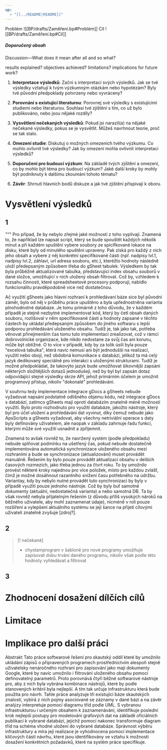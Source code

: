 ```yaml
---
up:
  - "[[../README|README]]"
---
```


Problém
 ![[BP/drafts/Zaměření.bp#Problém]]
Cíl
  ![[BP/drafts/Zaměření.bp#Cíl]]
##### Doporučený obsah
Discussion—What does it mean after all and so what?

results explained?
objectives achieved? 
limitations?
implications for future work?

1. **Interpretace výsledků**: Začni s interpretací svých výsledků. Jak se tvé výsledky vztahují k tvým výzkumným otázkám nebo hypotézám? Byly tvé původní předpoklady potvrzeny nebo vyvráceny?
    
2. **Porovnání s existující literaturou**: Porovnej své výsledky s existujícími studiemi nebo literaturou. Souhlasí tvé zjištění s tím, co už bylo publikováno, nebo jsou nějaké rozdíly?
    
3. **Vysvětlení nečekaných výsledků**: Pokud jsi narazil(a) na nějaké nečekané výsledky, pokus se je vysvětlit. Můžeš navrhnout teorie, proč se tak stalo.
    
4. **Omezení studie**: Diskutuj o možných omezeních tvého výzkumu. Co mohlo ovlivnit tvé výsledky? Jak by omezení mohla ovlivnit interpretaci výsledků?
    
5. **Doporučení pro budoucí výzkum**: Na základě tvých zjištění a omezení, co by mohlo být téma pro budoucí výzkum? Jaké další kroky by mohly být podniknuty k dalšímu zkoumání tohoto tématu?
    
6. **Závěr**: Shrnutí hlavních bodů diskuze a jak tvé zjištění přispívají k oboru.
# Vysvětlení výsledků
## 1

"""
Pro případ, že by nebylo zřejmé jaké možnosti z toho vyplívají. Znamená to, že například lze napsat script, který se bude spouštět každých několik minut a při každém spuštění vybere soubory ze spicifkované lokace na disku, které byly od minulého spuštění upraveny. Pak získá pro každý z nich jeho obsah a vybere z něj konkrétní specifikované části (npř. nadpisy lvl.1, nadpisy lvl.2, záhlaví, url adresa souboru, etc.), kteréžto hodnoty následně uloží předepsaným způsobem třeba do gSheet tabulek. Výsledkem by tak byla průběžně aktualizované tabulka, představující index obsahu souborů v dané složce, umožňující v nich uložený obsah filtrovat. Což by, vzhledem k rozsahu činností, které spreadsheetové procesory podporují, nabídlo funkcionalitu pravděpodobně více než dostatečnou.

Ač využití gSheets jako hlavní rozhraní k prohledávaní báze sice byl původní záměr, bylo od něj v průběhu práce upuštěno a byla upřednostněna varianta plnohodnotné databáze. 
Je tomu primárně z toho důvodu, že v každém případě je stejně nezbytné implementovat kód, který by četl obsah daných souboru, rozlišoval v něm specifikované části a hodnoty zapsané v těchto částech by ukládal předepsaným způsobem do jiného softwaru s lepší podporou prohledávání uloženého obsahu. Tudíž je, tak jako tak, potřeba věnovat přinejmenším čas tomu tuto implementaci zrealizovat, což v rámci dobrovolnické organizace, kde nikdo nedostane za svůj čas ani korunu, může být obtížné. O to více v případě, kdy by za tolik úsilí byla pouze "excelová tabulka", která navíc nemusí ani být jednodušší na realizaci, využití nebo obojí, než obdobná komunikace s databází, jelikož ta má celý jazyk dedikovaný speciálně pro interakci s uloženými strukturami. Tudíž je možné předpokládat, že takovýto jazyk bude umožňovat šikovnější zapsání některých složitějších dotazů jednodušeji, než by byl byl zapsán dotaz odpovídající stejné výsledky skrze API, jehož primárním účelem je umožnit programový přístup, nikoliv "dokonalé" prohledávání.

V souhrnu tedy implementace integrace gDocs a gSheets nebude vyžadovat napsání podstatně odlišného objemu kódu, než integrace gDocs s databází, zatímco gSheets mají oproti databázím znatelně méně možností využití.
Bylo proto rozhodnuto pro využití databáze, jakožto nástroje, který byl pro účel uložení a prohledávání dat vyvinut, díky čemuž nebude jako ApsScripts a gSheets vyžadovat, aby všechny netriviální operace s daty byly definovány uživatelem, ale naopak v základu zahrnuje řadu funkcí, kterými může své využití usnadnit a zpříjemnit.

Znamená to avšak rovněž to, že navržený systém (podle předpokladu) nebude splňovat podmínku na ušetřený čas, pokud nebude dostatečně implementována automatická synchronizace uloženého obsahu mezi rozhraními a bude se synchronizace (aktualizování)  muset provádět manuálně. Řešením by bylo pouze provádět aktualizaci obsahu v delších časových rozmezích, jako třeba jednou za čtvrt roku. To by umožnilo provést některé kroky najednou pro více položek, místo pro každou zvlášť, čímž je možné dosáhnout razantního snížení času potřebného na údržbu. 
Variantay, kdy by nebylo nutné provádět tuto synchronizaci by byly v případě využití pouze jednoho nástroje. Což by byly buť samotné dokumenty (aktuální, nedostatečná varianta) a nebo samotná DB. Ta by však rovněž nebyla přijatelným řešením (z důvodu příliš vysokých nároků na běžného uživatele, aby mohl zaznamenat údaje), nicméně v roli pouze rozšíření a vylepšení aktuálního systému se její šance na přijetí cílovými uživateli znatelně zvyšuje [zdroj?].  


## 2

> [! nečekané]
> - chystamprogram v šabloně pro nové programy umožňuje zapisovat dobu trvání daného programu, nikoliv však podle této hodnoty vyhledávat a filtrovat

## 3

# Zhodnocení dosažení dílčích cílů

# Limitace

# Implikace pro další práci




Abstrakt
Tato práce softwarové řešení pro skautský oddíl které by umožnilo ukládání zápisů o připravených programech prostřednictvím alespoň stejně uživatelsky nenáročného rozhraní  pro zapisování jako mají dokumenty Google, které by navíc umožnilo i filtrování uloženého obsahu pomocí definovatelný parametrů. Proto porovnává čtyři běžné softwarové nástroje pro, aby z nich byla vybrána kombinace nástrojů, které by podle stanovených kritérií byla nejlepší. A tím tak určuje infrastrukturu která bude použita pro návrh. Tahle práce analyzuje tři existující báze skautských znalostí, vybírá z nich pojmy asociované se záznamy v dané bázi a na závěr analýzy interpretuje pomocí diagramu tříd podle UML. S vybranou infrastrukturou i určeným obsahem k zaznamenávání, identifikuje poslední krok nejlepší postupy pro modelování grafových dat na základě oficiálních publikací k vybrané databázi, jejichž pomocí nakonec transformuje diagram tříd na schéma vhodné uložení do vybrané databáze. Správnost výběru infrastruktury a míra její realizace je vyhodnocena pomocí implementace klíčových částí návrhu, které jsou identifikovány ve vztahu k možnosti dosažení konkrétních požadavků, které na systém práce specifikuje.